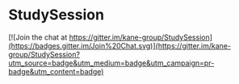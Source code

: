 StudySession
===========

[![Join the chat at https://gitter.im/kane-group/StudySession](https://badges.gitter.im/Join%20Chat.svg)](https://gitter.im/kane-group/StudySession?utm_source=badge&utm_medium=badge&utm_campaign=pr-badge&utm_content=badge)
